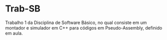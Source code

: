 # Trab-SB
Trabalho  1 da Disciplina de Software Básico, no qual consiste em um montador e simulador em C++ para códigos em Pseudo-Assembly, definido em aula.

